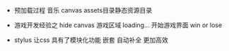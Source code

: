 - 预加载过程
  音乐
  canvas
  assets目录静态资源目录
- 游戏开发经验之 hide
  canvas 游戏区域 
  loading...
  开始游戏界面
  win or lose 

- stylus 让css 具有了模块化功能 嵌套
  自动补全 更加高效 